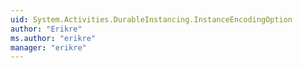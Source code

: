 ```yaml
---
uid: System.Activities.DurableInstancing.InstanceEncodingOption
author: "Erikre"
ms.author: "erikre"
manager: "erikre"
---
```

